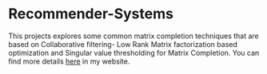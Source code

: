 # Recommender-Systems
This projects explores some common matrix completion techniques that are based on Collaborative filtering- Low Rank Matrix factorization based optimization and Singular value thresholding for Matrix Completion.
You can find more details [here](https://sssundar26.github.io) in my website. 
